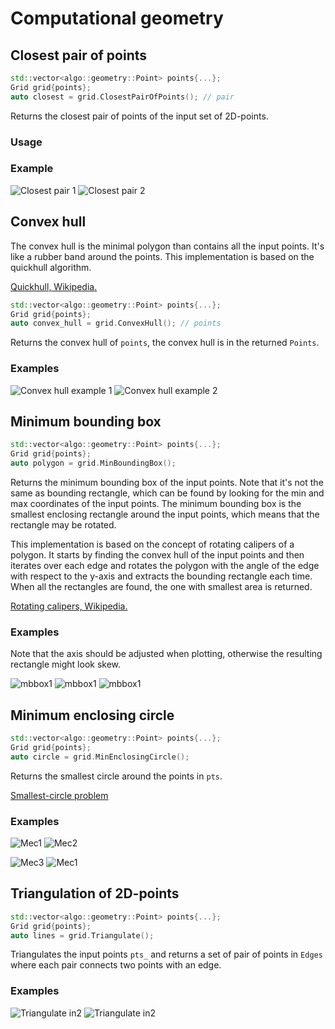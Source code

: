 Computational geometry
=============

## Closest pair of points

```cpp
std::vector<algo::geometry::Point> points{...};
Grid grid{points};
auto closest = grid.ClosestPairOfPoints(); // pair
```

Returns the closest pair of points of the input set of 2D-points.

### Usage

### Example

![Closest pair 1](images/closest_pair1.png) ![Closest pair 2](images/closest_pair2.png)

## Convex hull

The convex hull is the minimal polygon than contains all the input points. It's like a rubber band around the points.
This implementation is based on the quickhull algorithm.

[Quickhull, Wikipedia.](https://en.wikipedia.org/wiki/Quickhull)

```cpp
std::vector<algo::geometry::Point> points{...};
Grid grid{points};
auto convex_hull = grid.ConvexHull(); // points
```

Returns the convex hull of `points`, the convex hull is in the returned `Points`.

### Examples

![Convex hull example 1](images/convex_hull1.png) ![Convex hull example 2](images/convex_hull2.png)

## Minimum bounding box

```cpp
std::vector<algo::geometry::Point> points{...};
Grid grid{points};
auto polygon = grid.MinBoundingBox();
```

Returns the minimum bounding box of the input points. Note that it's not the same as bounding rectangle, which can be found by looking for the min and max coordinates of the input points. The minimum bounding box is the smallest enclosing rectangle around the input points, which means that the rectangle may be rotated.

This implementation is based on the concept of rotating calipers of a polygon. It starts by finding the convex hull of the input points and then iterates over each edge and rotates the polygon with the angle of the edge with respect to the y-axis and extracts the bounding rectangle each time. When all the rectangles are found, the one with smallest area is returned.

[Rotating calipers, Wikipedia.](https://en.wikipedia.org/wiki/Rotating_calipers)

### Examples

Note that the axis should be adjusted when plotting, otherwise the resulting rectangle might look skew.

![mbbox1](images/mbbox1.png) ![mbbox1](images/mbbox2.png) ![mbbox1](images/mbbox3.png)

## Minimum enclosing circle

```cpp
std::vector<algo::geometry::Point> points{...};
Grid grid{points};
auto circle = grid.MinEnclosingCircle();
```

Returns the smallest circle around the points in `pts`.

[Smallest-circle problem](https://en.wikipedia.org/wiki/Smallest-circle_problem)

### Examples

![Mec1](images/mec1.png) ![Mec2](images/mec2.png)

![Mec3](images/mec3.png) ![Mec1](images/mec4.png)

## Triangulation of 2D-points

```cpp
std::vector<algo::geometry::Point> points{...};
Grid grid{points};
auto lines = grid.Triangulate();
```

Triangulates the input points `pts_` and returns a set of pair of points in `Edges` where each pair connects two points with an edge.

### Examples

![Triangulate in2](images/triangulate_out1.png) ![Triangulate in2](images/triangulate_out3.png)